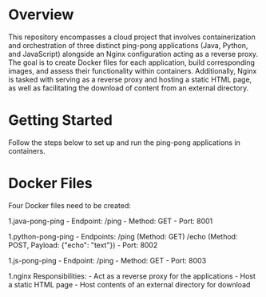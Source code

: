 # Overview

This repository encompasses a cloud project that involves containerization and orchestration of three distinct ping-pong applications (Java, Python, and JavaScript) alongside an Nginx configuration acting as a reverse proxy. The goal is to create Docker files for each application, build corresponding images, and assess their functionality within containers. Additionally, Nginx is tasked with serving as a reverse proxy and hosting a static HTML page, as well as facilitating the download of content from an external directory.

# Getting Started

Follow the steps below to set up and run the ping-pong applications in containers.

# Docker Files

Four Docker files need to be created:

1.java-pong-ping
    - Endpoint: /ping
    - Method: GET
    - Port: 8001

1.python-pong-ping
    - Endpoints:
        /ping (Method: GET)
        /echo (Method: POST, Payload: {"echo": "text"})
    - Port: 8002

1.js-pong-ping
    - Endpoint: /ping
    - Method: GET
    - Port: 8003

1.nginx
    Responsibilities:
        - Act as a reverse proxy for the applications
        - Host a static HTML page
        - Host contents of an external directory for download
